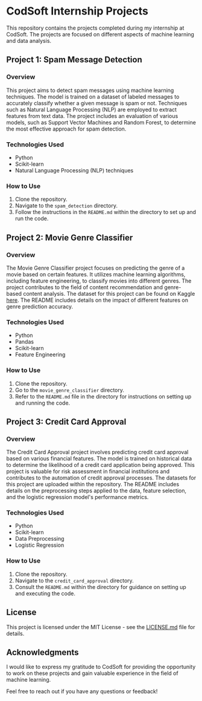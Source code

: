 # CodSoft Internship Projects

This repository contains the projects completed during my internship at CodSoft. The projects are focused on different aspects of machine learning and data analysis.

## Project 1: Spam Message Detection

### Overview
This project aims to detect spam messages using machine learning techniques. The model is trained on a dataset of labeled messages to accurately classify whether a given message is spam or not. Techniques such as Natural Language Processing (NLP) are employed to extract features from text data. The project includes an evaluation of various models, such as Support Vector Machines and Random Forest, to determine the most effective approach for spam detection.

### Technologies Used
- Python
- Scikit-learn
- Natural Language Processing (NLP) techniques

### How to Use
1. Clone the repository.
2. Navigate to the `spam_detection` directory.
3. Follow the instructions in the `README.md` within the directory to set up and run the code.

## Project 2: Movie Genre Classifier

### Overview
The Movie Genre Classifier project focuses on predicting the genre of a movie based on certain features. It utilizes machine learning algorithms, including feature engineering, to classify movies into different genres. The project contributes to the field of content recommendation and genre-based content analysis. The dataset for this project can be found on Kaggle [here](https://www.kaggle.com/datasets/hijest/genre-classification-dataset-imdb). The README includes details on the impact of different features on genre prediction accuracy.

### Technologies Used
- Python
- Pandas
- Scikit-learn
- Feature Engineering

### How to Use
1. Clone the repository.
2. Go to the `movie_genre_classifier` directory.
3. Refer to the `README.md` file in the directory for instructions on setting up and running the code.

## Project 3: Credit Card Approval

### Overview
The Credit Card Approval project involves predicting credit card approval based on various financial features. The model is trained on historical data to determine the likelihood of a credit card application being approved. This project is valuable for risk assessment in financial institutions and contributes to the automation of credit approval processes. The datasets for this project are uploaded within the repository. The README includes details on the preprocessing steps applied to the data, feature selection, and the logistic regression model's performance metrics.

### Technologies Used
- Python
- Scikit-learn
- Data Preprocessing
- Logistic Regression

### How to Use
1. Clone the repository.
2. Navigate to the `credit_card_approval` directory.
3. Consult the `README.md` within the directory for guidance on setting up and executing the code.

## License
This project is licensed under the MIT License - see the [LICENSE.md](LICENSE.md) file for details.

## Acknowledgments
I would like to express my gratitude to CodSoft for providing the opportunity to work on these projects and gain valuable experience in the field of machine learning.

Feel free to reach out if you have any questions or feedback!
